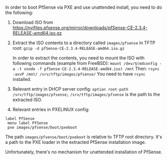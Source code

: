 In order to boot PfSense via PXE and use unattended install,
you need to do the following:

1. Download ISO from https://nyifiles.pfsense.org/mirror/downloads/pfSense-CE-2.3.4-RELEASE-amd64.iso.gz

2. Extract the ISO contents to a directory called
    `images/pfsense` in TFTP root:
    `gzip -d pfSense-CE-2.3.4-RELEASE-amd64.iso.gz`
    
   In order to extract the contents, you need to mount
   the ISO with following commands (example from FreeBSD):
   `mount /dev/$(mdconfig -a -t vnode -f pfSense-CE-2.3.4-RELEASE-amd64.iso) /mnt`
   Then:
   `rsync -avvP /mnt/ /srv/tftp/images/pfsense/`
   You need to have `rsync` installed.

2. Relevant entry in DHCP server config:
    `option root-path /srv/tftp/images/pfsense;`
   `/srv/tftp/images/pfsense` is the path to the extracted ISO.

3. Relevant entries in PXELINUX config:
```
label PfSense
 menu label PfSense
 pxe images/pfsense/boot/pxeboot
```

The path `images/pfsense/boot/pxeboot` is relative to TFTP root directory.
It's a path to the PXE loader in the extracted PfSense installation image.

Unfortunately, there's no mechanism for unattended installation of PfSense.
